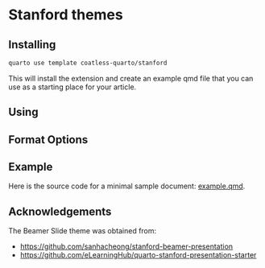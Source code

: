# Stanford themes

## Installing

```bash
quarto use template coatless-quarto/stanford
```

This will install the extension and create an example qmd file that you can use as a starting place for your article.

## Using


## Format Options


## Example

Here is the source code for a minimal sample document: [example.qmd](example.qmd).

## Acknowledgements

The Beamer Slide theme was obtained from:

- https://github.com/sanhacheong/stanford-beamer-presentation
- https://github.com/eLearningHub/quarto-stanford-presentation-starter
